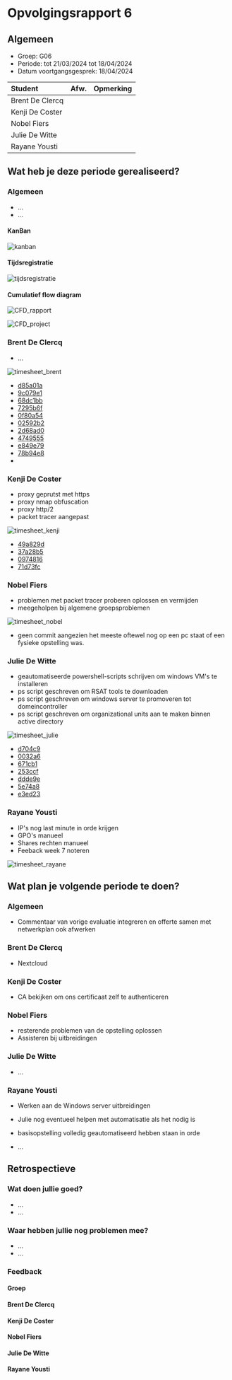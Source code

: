 # Opvolgingsrapport 6

## Algemeen

- Groep: G06
- Periode: tot 21/03/2024 tot 18/04/2024
- Datum voortgangsgesprek: 18/04/2024

| Student         | Afw. | Opmerking |
| :-------------- | :--: | :-------- |
| Brent De Clercq |      |           |
| Kenji De Coster |      |           |
| Nobel Fiers     |      |           |
| Julie De Witte  |      |           |
| Rayane Yousti   |      |           |

## Wat heb je deze periode gerealiseerd?

### Algemeen

- ...
- ...

#### KanBan

<!-- Voeg hier een screenshot toe van de huidige toestand van het kanban bord. -->

![kanban](./img/kanban.png)

#### Tijdsregistratie

<!-- Voeg hier een screenshot toe van het teamoverzicht van de tijdregistratie, met totaal per student en team -->

![tijdsregistratie](./img/tijdsregistratie.png)

#### Cumulatief flow diagram

<!-- Voeg hier een screenshot toe van het cumulatief flow diagram voor de periode van het rapport. -->

![CFD_rapport](./img/CFD_rapport.png)

<!-- Voeg hier een screenshot toe van het cumulatief flow diagram voor de volledige periode van het project. -->

![CFD_project](./img/CFD_project.png)

### Brent De Clercq

<!-- Voeg hier een overzicht toe van gerealiseerde taken inclusief links naar relevante commits/documenten. -->

- ...

![timesheet_brent](./img/timesheet_brent.png)

- [d85a01a](https://github.com/HoGentTIN/sep2324-gent-g06/commit/d85a01a9c368cb2d3af0766cfeb1bc692dfee05b)
- [9c079e1](https://github.com/HoGentTIN/sep2324-gent-g06/commit/9c079e1c96cd1a33e3a92e2f9656894abbd078b6)
- [68dc1bb](https://github.com/HoGentTIN/sep2324-gent-g06/commit/68dc1bba25635a038d4fe8e9af348fef3a1e1bdc)
- [7295b6f](https://github.com/HoGentTIN/sep2324-gent-g06/commit/7295b6f3abb826c75dd88652c946bae937cb2463)
- [0f80a54](https://github.com/HoGentTIN/sep2324-gent-g06/commit/0f80a54bf458e7b3cb942eb995156638aa7852bd)
- [02592b2](https://github.com/HoGentTIN/sep2324-gent-g06/commit/02592b2be3412c77b9ba8a85088575dab2b58640)
- [2d68ad0](https://github.com/HoGentTIN/sep2324-gent-g06/commit/2d68ad0b72dc79c14f47af954baba85691c1288b)
- [4749555](https://github.com/HoGentTIN/sep2324-gent-g06/commit/4749555f0abf96acdb0bf93c587651c725511e80)
- [e849e79](https://github.com/HoGentTIN/sep2324-gent-g06/commit/e849e790cb853f4b4816caf7287ceacf8dc5ba8a)
- [78b94e8](https://github.com/HoGentTIN/sep2324-gent-g06/commit/78b94e872838ffb2397bd5https://github.com/HoGentTIN/sep2324-gent-g06/commit/49a829d8b9165c6b99256f37d398892b4e7fa24a52cc571186dde59120)
- []()

<!-- Voeg hier een screenshot van het individueel tijdregistratierapport, met overzicht van elke taak en bijhorende uren. -->

### Kenji De Coster

<!-- Voeg hier een overzicht toe van gerealiseerde taken inclusief links naar relevante commits/documenten. -->

- proxy geprutst met https
- proxy nmap obfuscation
- proxy http/2
- packet tracer aangepast

![timesheet_kenji](./img/timesheet_kenji.png)

- [49a829d ](https://github.com/HoGentTIN/sep2324-gent-g06/commit/49a829d8b9165c6b99256f37d398892b4e7fa24a)
- [37a28b5 ](https://github.com/HoGentTIN/sep2324-gent-g06/commit/37a28b56808b2b9bee4b8fc939fc7894512044d6)
- [0974816 ](https://github.com/HoGentTIN/sep2324-gent-g06/commit/097481677d4b1e64a3c6ca21b04af273f1fba7ae)
- [71d73fc ](https://github.com/HoGentTIN/sep2324-gent-g06/commit/71d73fc582958f90a48ad82a16fc23123fefc539)
<!-- Voeg hier een screenshot van het individueel tijdregistratierapport, met overzicht van elke taak en bijhorende uren. -->

### Nobel Fiers

<!-- Voeg hier een overzicht toe van gerealiseerde taken inclusief links naar relevante commits/documenten. -->

- problemen met packet tracer proberen oplossen en vermijden
- meegeholpen bij algemene groepsproblemen

![timesheet_nobel](./img/timesheet_nobel.png)

  <!-- Voeg hier een screenshot van het individueel tijdregistratierapport, met overzicht van elke taak en bijhorende uren. -->

- geen commit aangezien het meeste oftewel nog op een pc staat of een fysieke opstelling was.

### Julie De Witte

<!-- Voeg hier een overzicht toe van gerealiseerde taken inclusief links naar relevante commits/documenten. -->

- geautomatiseerde powershell-scripts schrijven om windows VM's te installeren
- ps script geschreven om RSAT tools te downloaden
- ps script geschreven om windows server te promoveren tot domeincontroller
- ps script geschreven om organizational units aan te maken binnen active directory

![timesheet_julie](./img/timesheet_julie.png)
<!-- Voeg hier een screenshot van het individueel tijdregistratierapport, met overzicht van elke taak en bijhorende uren. -->

- [d704c9](https://github.com/HoGentTIN/sep2324-gent-g06/commit/d704c9f44c84054165c2ff6edc85fa2d9421c97d)
- [0032a6](https://github.com/HoGentTIN/sep2324-gent-g06/commit/0032a6e5c7a0f17b25b81e90b7586263cd9f69f4)
- [671cb1](https://github.com/HoGentTIN/sep2324-gent-g06/commit/671cb1e71c83b173b84a32b9cf3323ac7d5c28f1)
- [253ccf](https://github.com/HoGentTIN/sep2324-gent-g06/commit/253ccffd3d56e9e83e989e8812caf3ac526c3c02)
- [ddde9e](https://github.com/HoGentTIN/sep2324-gent-g06/commit/ddde9e4d2e301cf0213f480cecf4f6eaa351e92e)
- [5e74a8](https://github.com/HoGentTIN/sep2324-gent-g06/commit/5e74a8221b7683a90ae4b057e659f14a276d0ba5)
- [e3ed23](https://github.com/HoGentTIN/sep2324-gent-g06/commit/e3ed237ca3289698c3b4650e6dff71090191e0e1)

### Rayane Yousti

<!-- Voeg hier een overzicht toe van gerealiseerde taken inclusief links naar relevante commits/documenten. -->

- IP's nog last minute in orde krijgen
- GPO's manueel
- Shares rechten manueel
- Feeback week 7 noteren

![timesheet_rayane](./img/timesheet_rayane.png)
<!-- Voeg hier een screenshot van het individueel tijdregistratierapport, met overzicht van elke taak en bijhorende uren. -->

## Wat plan je volgende periode te doen?

### Algemeen

<!-- Voeg hier de doelstellingen toe voor volgende periode. -->

- Commentaar van vorige evaluatie integreren en offerte samen met netwerkplan ook afwerken

### Brent De Clercq

<!-- Voeg hier de individuele doelstellingen toe voor volgende periode. -->

- Nextcloud

### Kenji De Coster

<!-- Voeg hier de individuele doelstellingen toe voor volgende periode. -->

- CA bekijken om ons certificaat zelf te authenticeren

### Nobel Fiers

<!-- Voeg hier de individuele doelstellingen toe voor volgende periode. -->

- resterende problemen van de opstelling oplossen
- Assisteren bij uitbreidingen

### Julie De Witte

<!-- Voeg hier de individuele doelstellingen toe voor volgende periode. -->

- ...

### Rayane Yousti

<!-- Voeg hier de individuele doelstellingen toe voor volgende periode. -->
- Werken aan de Windows server uitbreidingen
- Julie nog eventueel helpen met automatisatie als het nodig is
- basisopstelling volledig geautomatiseerd hebben staan in orde

- ...

## Retrospectieve

### Wat doen jullie goed?

<!-- Voeg hier zaken toe die jullie goed doen naar het proces toe. -->

- ...
- ...

### Waar hebben jullie nog problemen mee?

<!-- Voeg hier zaken toe die volgens jullie beter kunnen naar het proces toe. -->

- ...
- ...

### Feedback

#### Groep

#### Brent De Clercq

#### Kenji De Coster

#### Nobel Fiers

#### Julie De Witte

#### Rayane Yousti
